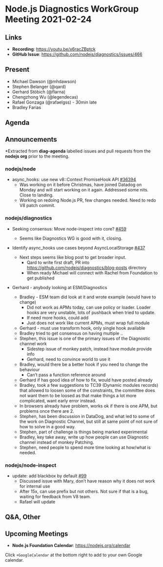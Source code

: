 # Node.js  Diagnostics WorkGroup Meeting 2021-02-24

## Links

* **Recording**: https://youtu.be/x6racZBptck  
* **GitHub Issue**: https://github.com/nodejs/diagnostics/issues/466

## Present

* Michael Dawson (@mhdawson)
* Stephen Belanger (@qard)
* Gerhard Stöbich (@flarna)
* Chengzhong Wu (@legendecas)
* Rafael Gonzaga (@rafaelgss) - 30min late
* Bradley Farias
 
## Agenda

## Announcements
 
*Extracted from **diag-agenda** labelled issues and pull requests from the **nodejs org** prior to the meeting.

### nodejs/node

* async_hooks: use new v8::Context PromiseHook API [#36394](https://github.com/nodejs/node/pull/36394)
  * Was working on it before Christmas, have joined Datadog on Monday and will start working
    on it again. Addressed some nits. Close to landing.
  * Working on redoing Node.js PR, few changes needed. Need to redo V8 patch commit.

### nodejs/diagnostics

* Seeking consensus: Move node-inspect into core? [#459](https://github.com/nodejs/diagnostics/issues/459)
  * Seems like Diagnostics WG is good with it, closing.

* Identify async_hooks use cases beyond AsyncLocalStorage [#437](https://github.com/nodejs/diagnostics/issues/437)
  * Next steps seems like blog post to get broader input.
    * Qard to write first draft, PR into https://github.com/nodejs/diagnostics/blog-posts directory
    * When ready Michael will connect with Rachel from Foundation to get published

* Gerhard - anybody looking at ESM/Diagnostics
  * Bradley - ESM team did look at it and wrote example (would have to change)
    * Did not work as APMs today, can use policy or loader. Loader hooks are very
      unstable, lots of pushback when tried to update.
    * If need more hooks, could add
    * Just does not work like current APMs, must wrap full module
  * Gerhard - must use transform hook, only single hook available
  * Bradley tried to get consensus on having multiple ..
  * Stephen, this issue is one of the primary issues of the Diagnostic channel work
    * Sidestep issue of monkey patch, instead have module provide info
    * Gerhard, need to convince world to use it
  * Bradley, would there be a better hook if you need to change the behaviour
    * Can’t pass a function reference around
  * Gerhard if has good idea of how to fix, would have posted already
  * Bradley, took a few suggestions to TC39 (Dynamic modules records) that allowed
    to loosen some of the constraints, the committee does not want them to be loosed as that
    make things a lot more complicated, want early error instead.
  * In browsers already have problem, works ok if there is one APM, but problems once there
    are 2.
  * Stephen, has been discussion in DataDog, and what led to some of the work on Diagnostic
    Channel, but still at same point of not sure of how to solve in a good way.
  * Stephen, part of challenge is things being marked experimental
  * Bradley, key take away, write up how people can use Diagnostic channel instead of monkey
    Patching.
  * Stephen, need people to spend more time looking at how/what is needed.

### nodejs/node-inspect

* update: add blackbox by default [#99](https://github.com/nodejs/node-inspect/pull/99)
  * Discussed issue with Mary, don’t have reason why it does not work for internal use
  * After 15x, can use prefix but not others. Not sure if that is a bug, waiting for feedback from 
    V8 team.
  * Rafael will update

## Q&A, Other

## Upcoming Meetings

* **Node.js Foundation Calendar**: https://nodejs.org/calendar

Click `+GoogleCalendar` at the bottom right to add to your own Google calendar.
